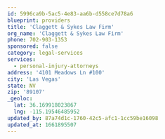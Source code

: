 ```yaml
---
id: 5996ca9b-5ac5-4e83-aa6b-d558ce7d78a6
blueprint: providers
title: 'Claggett & Sykes Law Firm'
org_name: 'Claggett & Sykes Law Firm'
phone: 702-903-1353
sponsored: false
category: legal-services
services:
  - personal-injury-attorneys
address: '4101 Meadows Ln #100'
city: 'Las Vegas'
state: NV
zip: '89107'
_geoloc:
  lat: 36.169918023867
  lng: -115.19546485952
updated_by: 87a74d1c-1760-42c5-afc1-1cc59be16098
updated_at: 1661895507
---
```

